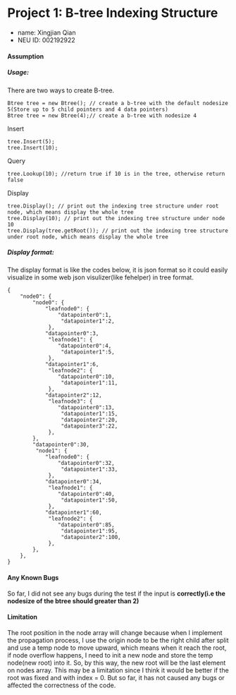 # Project 1: B-tree Indexing Structure
* name: Xingjian Qian
* NEU ID: 002192922

#### Assumption
##### Usage:
There are two ways to create B-tree.
```
Btree tree = new Btree(); // create a b-tree with the default nodesize 5(Store up to 5 child pointers and 4 data pointers)
Btree tree = new Btree(4);// create a b-tree with nodesize 4
```
Insert
```
tree.Insert(5);
tree.Insert(10);
```
Query
```
tree.Lookup(10); //return true if 10 is in the tree, otherwise return false
```
Display
```
tree.Display(); // print out the indexing tree structure under root node, which means display the whole tree
tree.Display(10); // print out the indexing tree structure under node 10
tree.Display(tree.getRoot()); // print out the indexing tree structure under root node, which means display the whole tree
```

##### Display format:
The display format is like the codes below, it is json format so it could easily visualize in some web json visulizer(like fehelper) in tree format.
```
{
    "node0": {
        "node0": {
            "leafnode0": {
                "datapointer0":1,
                 "datapointer1":2,
             }, 
            "datapointer0":3,
             "leafnode1": {
                "datapointer0":4,
                 "datapointer1":5,
             }, 
            "datapointer1":6,
             "leafnode2": {
                "datapointer0":10,
                 "datapointer1":11,
             }, 
            "datapointer2":12,
             "leafnode3": {
                "datapointer0":13,
                 "datapointer1":15,
                 "datapointer2":20,
                 "datapointer3":22,
             }, 
        }, 
        "datapointer0":30,
         "node1": {
            "leafnode0": {
                "datapointer0":32,
                 "datapointer1":33,
             }, 
            "datapointer0":34,
             "leafnode1": {
                "datapointer0":40,
                 "datapointer1":50,
             }, 
            "datapointer1":60,
             "leafnode2": {
                "datapointer0":85,
                 "datapointer1":95,
                 "datapointer2":100,
             }, 
        }, 
    }, 
}
```

    
#### Any Known Bugs
So far, I did not see any bugs during the test if the input is __correctly(i.e the nodesize 
of the btree should greater than 2)__
#### Limitation
The root position in the node array will change because when I implement the propagation process, 
I use the origin node to be the right child after split and use a temp node to move upward, which means 
when it reach the root, if node overflow happens, I need to init a new node and store the temp node(new root) into it.
So, by this way, the new root will be the last element on nodes array. This may be a limitation since I think it would be better if the root was fixed and with index = 0. But so far, it has not caused any bugs or affected the correctness of the code.
